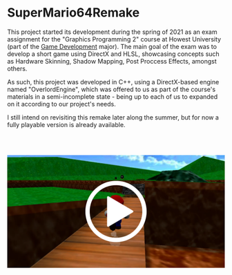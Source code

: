 # SuperMario64Remake

This project started its development during the spring of 2021 as an exam assignment for the "Graphics Programming 2" course at Howest University (part of the [Game Development](http://www.digitalartsandentertainment.be/page/31/Game+Development) major). The main goal of the exam was to develop a short game using DirectX and HLSL, showcasing concepts such as Hardware Skinning, Shadow Mapping, Post Proccess Effects, amongst others.

As such, this project was developed in C++, using a DirectX-based engine named "OverlordEngine", which was offered to us as part of the course's materials in a semi-incomplete state - being up to each of us to expanded on it according to our project's needs.

I still intend on revisiting this remake later along the summer, but for now a fully playable version is already available.

<br />
<br />

[![Trailer](https://github.com/MiguelCPereira/SuperMario64Remake/blob/main/Screenshots/Trailer%20Thumbnail.png)](http://www.youtube.com/watch?v=xonvrfbR3hA "Super Mario 64 Remake - Trailer")




